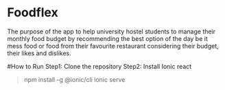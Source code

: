 # Foodflex
 The purpose of the app to help university hostel students to manage their monthly food budget by recommending the best option of the day
 be it mess food or food from their favourite restaurant  considering their budget, their likes and dislikes. 
 
 #How to Run
 Step1: Clone the repository
 Step2: Install Ionic react
 > npm install -g @ionic/cli
 > ionic serve
 

